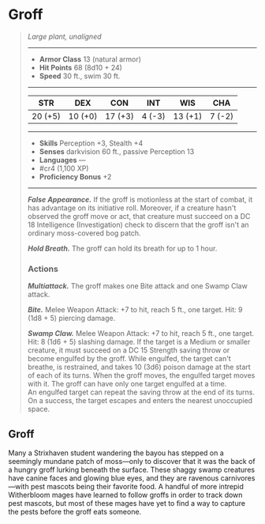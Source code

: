 # Groff
>*Large plant, unaligned*
>___
>- **Armor Class** 13 (natural armor)
>- **Hit Points** 68 (8d10 + 24)
>- **Speed** 30 ft., swim 30 ft.
>___
>|STR|DEX|CON|INT|WIS|CHA|
>|:---:|:---:|:---:|:---:|:---:|:---:|
>|20 (+5)|10 (+0)|17 (+3)|4 (-3)|13 (+1)|7 (-2)|
>___
>- **Skills** Perception +3, Stealth +4
>- **Senses** darkvision 60 ft., passive Perception 13
>- **Languages** —
>- #cr4 (1,100 XP)
>- **Proficiency Bonus** +2
>___
>***False Appearance.*** If the groff is motionless at the start of combat, it has advantage on its initiative roll. Moreover, if a creature hasn't observed the groff move or act, that creature must succeed on a DC 18 Intelligence (Investigation) check to discern that the groff isn't an ordinary moss-covered bog patch.  
>
>***Hold Breath.*** The groff can hold its breath for up to 1 hour.  
>
>### Actions
>***Multiattack.*** The groff makes one Bite attack and one Swamp Claw attack.  
>
>***Bite.*** Melee Weapon Attack: +7 to hit, reach 5 ft., one target. Hit: 9 (1d8 + 5) piercing damage.  
>
>***Swamp Claw.*** Melee Weapon Attack: +7 to hit, reach 5 ft., one target. Hit: 8 (1d6 + 5) slashing damage. If the target is a Medium or smaller creature, it must succeed on a DC 15 Strength saving throw or become engulfed by the groff. While engulfed, the target can't breathe, is restrained, and takes 10 (3d6) poison damage at the start of each of its turns. When the groff moves, the engulfed target moves with it. The groff can have only one target engulfed at a time.  
>An engulfed target can repeat the saving throw at the end of its turns. On a success, the target escapes and enters the nearest unoccupied space.

## Groff

Many a Strixhaven student wandering the bayou has stepped on a seemingly mundane patch of moss—only to discover that it was the back of a hungry groff lurking beneath the surface. These shaggy swamp creatures have canine faces and glowing blue eyes, and they are ravenous carnivores—with pest mascots being their favorite food. A handful of more intrepid Witherbloom mages have learned to follow groffs in order to track down pest mascots, but most of these mages have yet to find a way to capture the pests before the groff eats someone.